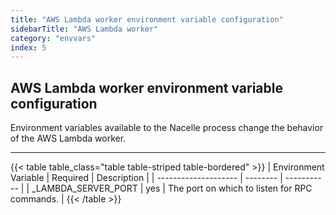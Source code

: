 ```yaml
---
title: "AWS Lambda worker environment variable configuration"
sidebarTitle: "AWS Lambda worker"
category: "envvars"
index: 5
---
```


## AWS Lambda worker environment variable configuration

Environment variables available to the Nacelle process change the behavior of the AWS Lambda worker.

---

{{< table table_class="table table-striped table-bordered" >}}
| Environment Variable | Required | Description |
| -------------------- | -------- | ----------- |
| _LAMBDA_SERVER_PORT  | yes      | The port on which to listen for RPC commands. |
{{< /table >}}
